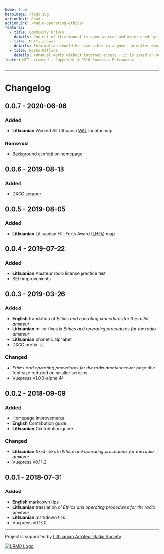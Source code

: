 ```yaml
---
home: true
heroImage: /logo.svg
actionText: Read →
actionLink: /radio-operating-ethics/
features:
  - title: Community Driven
    details: Content of this manual is open-sourced and maintained by the community. Anyone can contribute towards development of this project. The title sounds like Our Manual for a reason!
  - title: Multilingual
    details: Information should be accessible to anyone, no matter what language they speak. If your language is not available on ARManual, consider helping your community and translate it.
  - title: Works Offline
    details: ARManual works without internet access - it is saved on your device and updated once new content is published. You can even install this webpage as an app if you're on a mobile browser!
footer: MIT Licensed | Copyright © 2018 Domantas Petrauskas
---
```


---

# Changelog

## 0.0.7 - 2020-06-06

### Added

- **Lithuanian** Worked All Lithuania [WAL](http://www.qrz.lt/wal/) locator map

### Removed

- Background confetti on homepage

## 0.0.6 - 2019-08-18

### Added

- DXCC scraper

## 0.0.5 - 2019-08-05

### Added

- **Lithuanian** Lithuanian Hill-Forts Award ([LHFA](http://www.qrz.lt/lhfa/)) map

## 0.0.4 - 2019-07-22

### Added

- **Lithuanian** Amateur radio license practice test
- SEO improvements

## 0.0.3 - 2019-03-26

### Added

- **English** translation of _Ethics and operating procedures for the radio amateur_
- **Lithuanian** minor fixes in _Ethics and operating procedures for the radio amateur_
- **Lithuanian** phonetic alphabet
- DXCC prefix list

### Changed

- _Ethics and operating procedures for the radio amateur_ cover page title font-size reduced on smaller screens
- Vuepress v1.0.0-alpha.44

## 0.0.2 - 2018-09-09

### Added

- Homepage improvements
- **English** Contribution guide
- **Lithuanian** Contribution guide

### Changed

- **Lithuanian** fixed links in _Ethics and operating procedures for the radio amateur_
- Vuepress v0.14.2

## 0.0.1 - 2018-07-31

### Added

- **English** markdown tips
- **Lithuanian** translation of _Ethics and operating procedures for the radio amateur_
- **Lithuanian** markdown tips
- Vuepress v0.13.0

---

Project is supported by [Lithuanian Amateur Radio Society](http://lrmd.lt/)

[![LRMD Logo](/lrmd.svg)](http://lrmd.lt)
